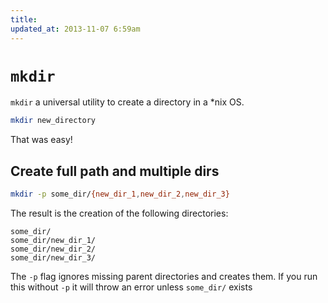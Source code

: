 ```yaml
---
title:
updated_at: 2013-11-07 6:59am
---
```


# `mkdir`

`mkdir` a universal utility to create a directory in a *nix OS. 

```bash
mkdir new_directory
```

That was easy!

## Create full path and multiple dirs

```bash
mkdir -p some_dir/{new_dir_1,new_dir_2,new_dir_3}
```

The result is the creation of the following directories:

```
some_dir/
some_dir/new_dir_1/
some_dir/new_dir_2/
some_dir/new_dir_3/
```

The `-p` flag ignores missing parent directories and creates them. If you run this without `-p` it will throw an error unless `some_dir/` exists
